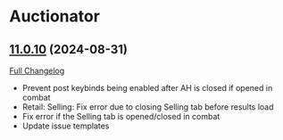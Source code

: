 # Auctionator

## [11.0.10](https://github.com/Auctionator/Auctionator/tree/11.0.10) (2024-08-31)
[Full Changelog](https://github.com/Auctionator/Auctionator/compare/11.0.9...11.0.10) 

- Prevent post keybinds being enabled after AH is closed if opened in combat  
- Retail: Selling: Fix error due to closing Selling tab before results load  
- Fix error if the Selling tab is opened/closed in combat  
- Update issue templates  
